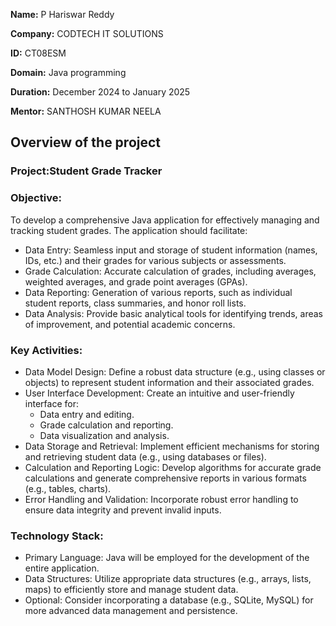 **Name:** P Hariswar Reddy 

**Company:** CODTECH IT SOLUTIONS 

**ID:** CT08ESM

**Domain:** Java programming

**Duration:** December 2024 to January 2025

**Mentor:** SANTHOSH KUMAR NEELA


## Overview of the project

### Project:Student Grade Tracker
### Objective:
To develop a comprehensive Java application for effectively managing and tracking student grades. The application should facilitate:
 * Data Entry: Seamless input and storage of student information (names, IDs, etc.) and their grades for various subjects or assessments.
 * Grade Calculation: Accurate calculation of grades, including averages, weighted averages, and grade point averages (GPAs).
 * Data Reporting: Generation of various reports, such as individual student reports, class summaries, and honor roll lists.
 * Data Analysis: Provide basic analytical tools for identifying trends, areas of improvement, and potential academic concerns.
### Key Activities:
 * Data Model Design: Define a robust data structure (e.g., using classes or objects) to represent student information and their associated grades.
 * User Interface Development: Create an intuitive and user-friendly interface for:
   * Data entry and editing.
   * Grade calculation and reporting.
   * Data visualization and analysis.
 * Data Storage and Retrieval: Implement efficient mechanisms for storing and retrieving student data (e.g., using databases or files).
 * Calculation and Reporting Logic: Develop algorithms for accurate grade calculations and generate comprehensive reports in various formats (e.g., tables, charts).
 * Error Handling and Validation: Incorporate robust error handling to ensure data integrity and prevent invalid inputs.
### Technology Stack:
 * Primary Language: Java will be employed for the development of the entire application.
 * Data Structures: Utilize appropriate data structures (e.g., arrays, lists, maps) to efficiently store and manage student data.
 * Optional: Consider incorporating a database (e.g., SQLite, MySQL) for more advanced data management and persistence.
